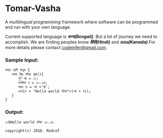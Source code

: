 # Tomar-Vasha

A _multilingual programming_ framework where software can be programmed and run with your own language.

Current supported language is _**বাংলা(Bengali)**_. But a lot of journey we need to accomplish.
We are finding peoples know _**हिंदी(Hindi)**_ and _**ಕನರಾ(Kanada)**_.For more details please contact [codeinfer@gmail.com](codeinfer@gmail.com). 

### Sample Input: 
```
সবার শ্রেণী মানুষ {
   সবার স্থির ফাঁকা শুরু(){
      পূর্ণ আ = ১০;
      দশমিক ব = ২০.৩৪;
      বাক্য ড় = আ +'9';
      দেখ(ড় + "Hello world ফাঁকা"+(আ + ব));
   }
}
```
### Output:
```
১০9Hello world ফাঁকা ৩০.৩৪
```

`copyright(c) 2018. Redcof `

